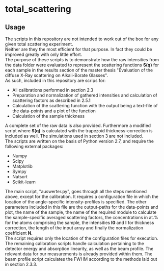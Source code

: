 # total_scattering

## Usage  

The scripts in this repository are not intended to work out of the box for any given total scattering experiment.  
Neither are they the most efficient for that purpose. In fact they could be improved greatly with only little effort.  
The purpose of these scripts is to demonstrate how the raw intensities from the data folder were evaluated to represent the scattering functions **S(q)** for each sample in the results section of the master thesis "Evaluation of the diffuse X-Ray scattering on Alkali-Borate Glasses".  
As such, included in this repository are scrips for:  
- All calibrations performed in section 2.3
- Preparation and normalization of gathered intensities and calculation of scattering factors as described in 2.5.1
- Calculation of the scattering function with the output being a text-file of the data-points and a plot of the function
- Calculation of the sample thickness  

A complete set of the raw data is also provided. Furthermore a modified script where **S(q)** is calculated with the trapezoid thickness-correction is included as well. The simulations used in section 3 are not included.  
The scripts are written on the basis of Python version 2.7, and require the following external packages:  
- Numpy
- Scipy
- Matplotlib
- Sympy
- Natsort
- Scikit-learn  

The main script, "auswerter.py", goes through all the steps mentioned above, except for the calibration. It requires a configuration file in which the location of the angle-specific intensity-profiles is specified. The other parameters included in this file are the output-paths for the data-points and plot, the name of the sample, the name of the required module to calculate the sample-specific averaged scattering factors, the concentrations in at.% for the atoms comprising the sample, the intensities **I0**  and  **I** for thickness correction, the length of the input array and finally the normalization coefficient **N**.  
The script requires only the location of the configuration files for execution.  
The remaining calibration scripts handle calculation pertaining to the detector energy and absorption linearity, as well as the beam profile. The relevant data for our measurements is already provided within them. The beam profile script calculates the FWHM according to the methods laid out in section 2.3.3.
